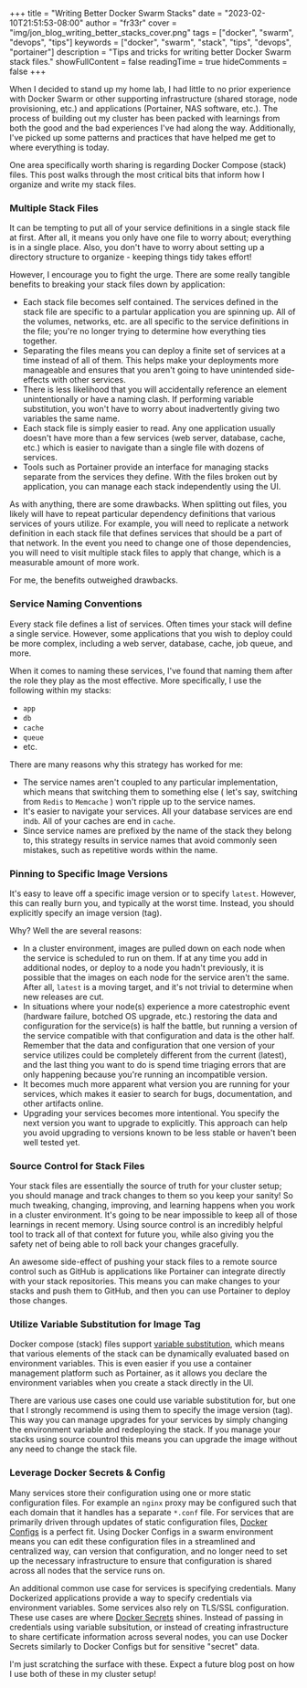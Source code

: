 +++
title = "Writing Better Docker Swarm Stacks"
date = "2023-02-10T21:51:53-08:00"
author = "fr33r"
cover = "img/jon_blog_writing_better_stacks_cover.png"
tags = ["docker", "swarm", "devops", "tips"]
keywords = ["docker", "swarm", "stack", "tips", "devops", "portainer"]
description = "Tips and tricks for writing better Docker Swarm stack files."
showFullContent = false
readingTime = true
hideComments = false
+++

When I decided to stand up my home lab, I had little to no prior experience
with Docker Swarm or other supporting infrastructure (shared storage,
node provisioning, etc.) and applications (Portainer, NAS software, etc.). The process of
building out my cluster has been packed with learnings from both the good and
the bad experiences I've had along the way. Additionally, I've picked up some
patterns and practices that have helped me get to where everything is today.

One area specifically worth sharing is regarding Docker Compose (stack) files.
This post walks through the most critical bits that inform how I organize
and write my stack files.

### Multiple Stack Files

It can be tempting to put all of your service definitions in a single stack file at first.
After all, it means you only have one file to worry about; everything is in a single place.
Also, you don't have to worry about setting up a directory structure to organize - keeping things
tidy takes effort!

However, I encourage you to fight the urge. There are some really tangible benefits
to breaking your stack files down by application:

- Each stack file becomes self contained. The services defined in the stack file
are specific to a partular application you are spinning up. All of the volumes,
networks, etc. are all specific to the service definitions in the file; you're no
longer trying to determine how everything ties together.
- Separating the files means you can deploy a finite set of services at a time
instead of all of them. This helps make your deployments more manageable and
ensures that you aren't going to have unintended side-effects with other
services.
- There is less likelihood that you will accidentally reference an element
unintentionally or have a naming clash. If performing variable substitution, you
won't have to worry about inadvertently giving two variables the same name.
- Each stack file is simply easier to read. Any one application usually doesn't have
more than a few services (web server, database, cache, etc.) which is easier to
navigate than a single file with dozens of services.
- Tools such as Portainer provide an interface for managing stacks separate from
the services they define. With the files broken out by application, you can
manage each stack independently using the UI.

As with anything, there are some drawbacks. When splitting out files, you
likely will have to repeat particular dependency definitions that various services of
yours utilize. For example, you will need to replicate a network definition in
each stack file that defines services that should be a part of that network. In
the event you need to change one of those dependencies, you will need to visit multiple
stack files to apply that change, which is a measurable amount of more work.

For me, the benefits outweighed drawbacks.

### Service Naming Conventions

Every stack file defines a list of services. Often times your stack will
define a single service. However, some applications that you wish to deploy
could be more complex, including a web server, database, cache, job queue,
and more.

When it comes to naming these services, I've found that naming them after the
role they play as the most effective. More specifically, I use the following
within my stacks:

- `app`
- `db`
- `cache`
- `queue`
- etc.

There are many reasons why this strategy has worked for me:

- The service names aren't coupled to any particular implementation, which means
that switching them to something else ( let's say, switching from `Redis` to `Memcache` )
won't ripple up to the service names.
- It's easier to navigate your services. All your database services are end in`db`.
All of your caches are end in `cache`.
- Since service names are prefixed by the name of the stack they belong to, this
strategy results in service names that avoid commonly seen mistakes, such
as repetitive words within the name.

### Pinning to Specific Image Versions

It's easy to leave off a specific image version or to specify `latest`.
However, this can really burn you, and typically at the worst time. Instead,
you should explicitly specify an image version (tag).

Why? Well the are several reasons:

- In a cluster environment, images are pulled down on each node when the service is scheduled to run on them.
If at any time you add in additional nodes, or deploy to a node you hadn't previously, it is possible
that the images on each node for the service aren't the same. After all, `latest`
is a moving target, and it's not trivial to determine when new releases are cut.
- In situations where your node(s) experience a more catestrophic event (hardware
failure, botched OS upgrade, etc.) restoring the data and configuration for the
service(s) is half the battle, but running a version of the service compatible
with that configuration and data is the other half. Remember that the data and configuration that one
version of your service utilizes could be completely different from the current
(latest), and the last thing you want to do is spend time triaging errors that
are only happening because you're running an incompatible version.
- It becomes much more apparent what version you are running for your services,
which makes it easier to search for bugs, documentation, and other artifacts
online.
- Upgrading your services becomes more intentional. You specify the next version you
want to upgrade to explicitly. This approach can help you avoid upgrading to
versions known to be less stable or haven't been well tested yet.

### Source Control for Stack Files

Your stack files are essentially the source of truth for your cluster setup;
you should manage and track changes to them so you keep your sanity! So much tweaking,
changing, improving, and learning happens when you work in a cluster environment.
It's going to be near impossible to keep all of those learnings in recent memory.
Using source control is an incredibly helpful tool to track all of that context
for future you, while also giving you the safety net of being able to roll back
your changes gracefully.

An awesome side-effect of pushing your stack files to a remote source control
such as GitHub is applications like Portainer can integrate directly with
your stack repositories. This means you can make changes to your stacks and
push them to GitHub, and then you can use Portainer to deploy those changes.

### Utilize Variable Substitution for Image Tag

Docker compose (stack) files support [variable substitution][docker-compose-var-sub], which means that
various elements of the stack can be dynamically evaluated based on environment
variables. This is even easier if you use a container management platform such
as Portainer, as it allows you declare the environment variables when you
create a stack directly in the UI.

There are various use cases one could use variable substitution for, but one
that I strongly recommend is using them to specify the image version (tag). This way
you can manage upgrades for your services by simply changing the environment
variable and redeploying the stack. If you manage your stacks using source countrol
this means you can upgrade the image without any need to change the stack file.

### Leverage Docker Secrets & Config

Many services store their configuration using one or more static configuration files.
For example an `nginx` proxy may be configured such that each domain that it
handles has a separate `*.conf` file. For services that are primarily driven through
updates of static configuration files, [Docker Configs][docker-configs] is a perfect fit. Using
Docker Configs in a swarm environment means you can edit these configuration
files in a streamlined and centralized way, can version that configuration,
and no longer need to set up the necessary infrastructure to ensure that
configuration is shared across all nodes that the service runs on.

An additional common use case for services is specifying credentials. Many Dockerized
applications provide a way to specify credentials via environment variables. Some
services also rely on TLS/SSL configuration. These use cases are where [Docker
Secrets][docker-secrets] shines. Instead of passing in credentials using variable subsitution,
or instead of creating infrastructure to share certificate information across
several nodes, you can use Docker Secrets similarly to Docker Configs but for
sensitive "secret" data.

I'm just scratching the surface with these. Expect a future blog post on how
I use both of these in my cluster setup!

[docker-compose-var-sub]: https://docs.docker.com.xy2401.com/compose/environment-variables
[docker-configs]: https://docs.docker.com/engine/swarm/configs/
[docker-secrets]: https://docs.docker.com/engine/swarm/secrets/
